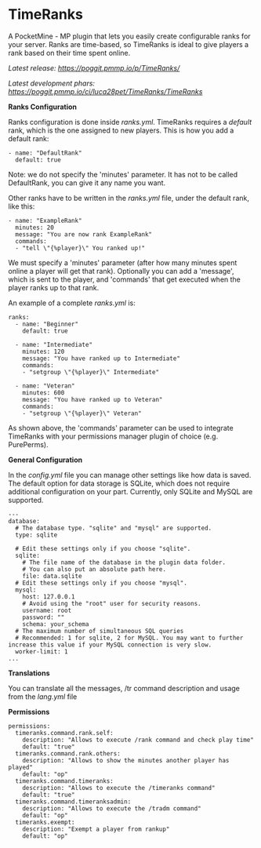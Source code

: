 TimeRanks
=========

A PocketMine - MP plugin that lets you easily create configurable ranks for your server. Ranks are time-based, so TimeRanks is ideal to give players a rank based on their time spent online.

*Latest release: https://poggit.pmmp.io/p/TimeRanks/*

*Latest development phars: https://poggit.pmmp.io/ci/luca28pet/TimeRanks/TimeRanks*

**Ranks Configuration**

Ranks configuration is done inside _ranks.yml_.
TimeRanks requires a *default* rank, which is the one assigned to new players.
This is how you add a default rank:
```
- name: "DefaultRank"
  default: true
```
Note: we do not specify the 'minutes' parameter.
It has not to be called DefaultRank, you can give it any name you want.

Other ranks have to be written in the _ranks.yml_ file, under the default rank, like this:
```
- name: "ExampleRank"
  minutes: 20
  message: "You are now rank ExampleRank"
  commands:
  - "tell \"{%player}\" You ranked up!"
```
We must specify a 'minutes' parameter (after how many minutes spent online a player will get that rank).
Optionally you can add a 'message', which is sent to the player, and 'commands' that get executed when the player ranks up to that rank.

An example of a complete _ranks.yml_ is:
```
ranks:
  - name: "Beginner"
    default: true

  - name: "Intermediate"
    minutes: 120
    message: "You have ranked up to Intermediate"
    commands:
    - "setgroup \"{%player}\" Intermediate"

  - name: "Veteran"
    minutes: 600
    message: "You have ranked up to Veteran"
    commands:
    - "setgroup \"{%player}\" Veteran"
```
As shown above, the 'commands' parameter can be used to integrate TimeRanks with your permissions manager plugin of choice (e.g. PurePerms).

**General Configuration**

In the _config.yml_ file you can manage other settings like how data is saved.
The default option for data storage is SQLite, which does not require additional configuration on your part. Currently, only SQLite and MySQL are supported.
```
---
database:
  # The database type. "sqlite" and "mysql" are supported.
  type: sqlite

  # Edit these settings only if you choose "sqlite".
  sqlite:
    # The file name of the database in the plugin data folder.
    # You can also put an absolute path here.
    file: data.sqlite
  # Edit these settings only if you choose "mysql".
  mysql:
    host: 127.0.0.1
    # Avoid using the "root" user for security reasons.
    username: root
    password: ""
    schema: your_schema
  # The maximum number of simultaneous SQL queries
  # Recommended: 1 for sqlite, 2 for MySQL. You may want to further increase this value if your MySQL connection is very slow.
  worker-limit: 1
...

```

**Translations**

You can translate all the messages, /tr command description and usage from the _*lang.yml*_ file

**Permissions**

```
permissions:
  timeranks.command.rank.self:
    description: "Allows to execute /rank command and check play time"
    default: "true"
  timeranks.command.rank.others:
    description: "Allows to show the minutes another player has played"
    default: "op"
  timeranks.command.timeranks:
    description: "Allows to execute the /timeranks command"
    default: "true"
  timeranks.command.timeranksadmin:
    description: "Allows to execute the /tradm command"
    default: "op"
  timeranks.exempt:
    description: "Exempt a player from rankup"
    default: "op"
```


